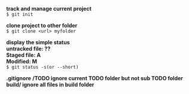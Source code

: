 **track and manage current project**  
`$ git init`

**clone project to other folder**  
`$ git clone <url> myfolder`

**display the simple status**  
**untracked file: ??**  
**Staged file: A**  
**Modified: M**      
`$ git status -s(or --short)`

**.gitignore**
**/TODO ignore current TODO folder but not sub TODO folder**
**build/ ignore all files in build folder**